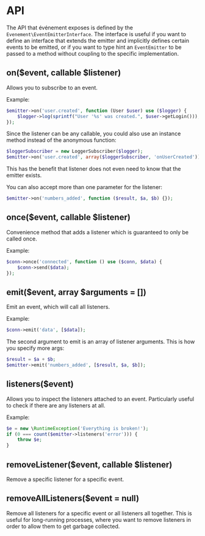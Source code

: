 # API

The API that événement exposes is defined by the
`Evenement\EventEmitterInterface`. The interface is useful if you want to define an interface that extends the emitter
and implicitly defines certain events to be emitted, or if you want to type hint an `EventEmitter` to be passed to a
method without coupling to the specific implementation.

## on($event, callable $listener)

Allows you to subscribe to an event.

Example:

```php
$emitter->on('user.created', function (User $user) use ($logger) {
    $logger->log(sprintf("User '%s' was created.", $user->getLogin()));
});
```

Since the listener can be any callable, you could also use an instance method instead of the anonymous function:

```php
$loggerSubscriber = new LoggerSubscriber($logger);
$emitter->on('user.created', array($loggerSubscriber, 'onUserCreated'));
```

This has the benefit that listener does not even need to know that the emitter exists.

You can also accept more than one parameter for the listener:

```php
$emitter->on('numbers_added', function ($result, $a, $b) {});
```

## once($event, callable $listener)

Convenience method that adds a listener which is guaranteed to only be called once.

Example:

```php
$conn->once('connected', function () use ($conn, $data) {
    $conn->send($data);
});
```

## emit($event, array $arguments = [])

Emit an event, which will call all listeners.

Example:

```php
$conn->emit('data', [$data]);
```

The second argument to emit is an array of listener arguments. This is how you specify more args:

```php
$result = $a + $b;
$emitter->emit('numbers_added', [$result, $a, $b]);
```

## listeners($event)

Allows you to inspect the listeners attached to an event. Particularly useful to check if there are any listeners at
all.

Example:

```php
$e = new \RuntimeException('Everything is broken!');
if (0 === count($emitter->listeners('error'))) {
    throw $e;
}
```

## removeListener($event, callable $listener)

Remove a specific listener for a specific event.

## removeAllListeners($event = null)

Remove all listeners for a specific event or all listeners all together. This is useful for long-running processes,
where you want to remove listeners in order to allow them to get garbage collected.
